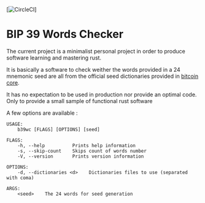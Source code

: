 [![CircleCI](https://circleci.com/github/Asone/smwc.svg?style=svg)]
# BIP 39 Words Checker


The current project is a minimalist personal project in order to produce software learning and mastering rust. 

It is basically a software to check weither the words provided in a 24 mnemonic seed are all from the official seed dictionaries provided in [bitcoin core](https://github.com/bitcoin/bips/tree/master/bip-0039). 

It has no expectation to be used in production nor provide an optimal code. Only to provide a small sample of functional rust software

A few options are available : 

````
USAGE:
    b39wc [FLAGS] [OPTIONS] [seed]

FLAGS:
    -h, --help          Prints help information
    -s, --skip-count    Skips count of words number
    -V, --version       Prints version information

OPTIONS:
    -d, --dictionaries <d>    Dictionaries files to use (separated with coma)

ARGS:
    <seed>    The 24 words for seed generation

````